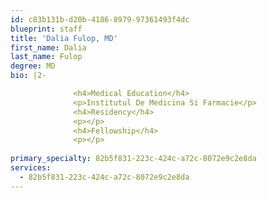 ```yaml
---
id: c83b131b-d20b-4186-8979-97361493f4dc
blueprint: staff
title: 'Dalia Fulop, MD'
first_name: Dalia
last_name: Fulop
degree: MD
bio: |2-

              <h4>Medical Education</h4>
              <p>Institutul De Medicina Si Farmacie</p>
              <h4>Residency</h4>
              <p></p>
              <h4>Fellowship</h4>
              <p></p>
          
primary_specialty: 82b5f831-223c-424c-a72c-8072e9c2e8da
services:
  - 82b5f831-223c-424c-a72c-8072e9c2e8da
---
```

